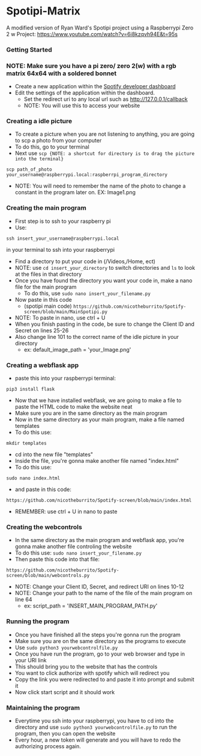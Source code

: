 # Spotipi-Matrix
A modified version of Ryan Ward's Spotipi project using a Raspberrypi Zero 2 w
Project: https://www.youtube.com/watch?v=6i8kzqvh94E&t=95s
### Getting Started
### NOTE: Make sure you have a pi zero/ zero 2(w) with a rgb matrix 64x64 with a soldered bonnet
* Create a new application within the [Spotify developer dashboard](https://developer.spotify.com/dashboard/applications) <br />
* Edit the settings of the application within the dashboard.
    * Set the redirect uri to any local url such as http://127.0.0.1/callback
    * NOTE: You will use this to access your website
### Creating a idle picture
* To create a picture when you are not listening to anything, you are going to scp a photo from your computer
* To do this, go to your terminal
* Next use ```scp {NOTE: a shortcut for directory is to drag the picture into the terminal}```
```
scp path_of_photo your_username@raspberrypi.local:raspberrpi_program_directory
```
* NOTE: You will need to remember the name of the photo to change a constant in the program later on. EX: Image1.png
### Creating the main program
* First step is to ssh to your raspberry pi
* Use:
```
ssh insert_your_username@raspberrypi.local
```
in your terminal to ssh into your raspberrypi
* Find a directory to put your code in (/Videos,/Home, ect)
* NOTE: use ```cd insert_your_directory``` to switch directories and ```ls``` to look at the files in that directory
* Once you have found the directory you want your code in, make a nano file for the main program
   * To do this, use ```sudo nano insert_your_filename.py```
* Now paste in this code
   * (spotipi main code) ```https://github.com/nicotheburrito/Spotify-screen/blob/main/MainSpotipi.py```
* NOTE: To paste in nano, use ctrl + U
* When you finish pasting in the code, be sure to change the Client ID and Secret on lines 25-26
* Also change line 101 to the correct name of the idle picture in your directory
   * ex: default_image_path = 'your_Image.png' 
### Creating a webflask app
* paste this into your raspberrypi terminal:
```
pip3 install flask
```
* Now that we have installed webflask, we are going to make a file to paste the HTML code to make the website neat
* Make sure you are in the same directory as the main program
* Now in the same directory as your main program, make a file named templates
* To do this use:
```
mkdir templates
```
* cd into the new file "templates"
* Inside the file, you're gonna make another file named "index.html"
* To do this use:
```
sudo nano index.html
```
* and paste in this code:
```
https://github.com/nicotheburrito/Spotify-screen/blob/main/index.html
```
   * REMEMBER: use ctrl + U in nano to paste
### Creating the webcontrols
* In the same directory as the main program and webflask app, you're gonna make another file controling the website
* To do this use: ```sudo nano insert_your_filename.py```
* Then paste this code into that file:
```
https://github.com/nicotheburrito/Spotify-screen/blob/main/webcontrols.py
```
* NOTE: Change your Client ID, Secret, and redirect URI on lines 10-12
* NOTE: Change your path to the name of the file of the main program on line 64
   * ex: script_path = 'INSERT_MAIN_PROGRAM_PATH.py'

### Running the program
* Once you have finished all the steps you're gonna run the program
* Make sure you are on the same directory as the programs to execute
* Use ```sudo python3 yourwebcontrolfile.py```
* Once you have run the program, go to your web browser and type in your URI link
* This should bring you to the website that has the controls
* You want to click authorize with spotify which will redirect you
* Copy the link you were redirected to and paste it into prompt and submit it
* Now click start script and it should work
### Maintaining the program
* Everytime you ssh into your raspberrypi, you have to cd into the directory and use ```sudo python3 yourwebcontrolfile.py``` to run the program, then you can open the website
* Every hour, a new token will generate and you will have to redo the authorizing process again.


